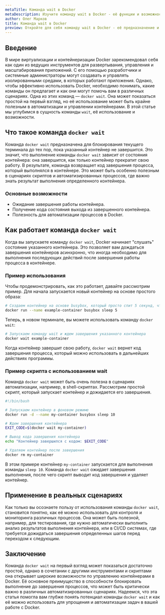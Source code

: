 ```yaml
---
metaTitle: Команда wait в Docker
metaDescription: Изучите команду wait в Docker - её функции и возможности для управления контейнерами. Узнайте, как она позволяет дожидаться завершения процессов в контейнерах 
author: Олег Марков
title: Команда wait в Docker
preview: Откройте для себя команду wait в Docker - её предназначение и применение для управления процессами в контейнерах. Примеры и детали использования помогут вам освоить её
---
```


## Введение

В мире виртуализации и контейнеризации Docker зарекомендовал себя как один из ведущих инструментов для развертывания, управления и масштабирования приложений. С его помощью разработчики и системные администраторы могут создавать и управлять изолированными средами, в которых работают приложения. Однако, чтобы эффективно использовать Docker, необходимо понимать, какие команды он предлагает и как они могут помочь вам в различных сценариях. Одна из этих команд — `docker wait`. Она может показаться простой на первый взгляд, но её использование может быть крайне полезным в автоматизации и управлении контейнерами. В этой статье мы углубимся в сущность команды `wait`, её использование и возможности.

## Что такое команда `docker wait`

Команда `docker wait` предназначена для блокирования текущего терминала до тех пор, пока указанный контейнер не завершится. Это значит, что выполнение команды `docker wait` зависит от состояния контейнера: она завершится, как только контейнер прекратит свою работу. В результате, команда возвращает код завершения процесса, который выполнялся в контейнере. Это может быть особенно полезным в сценариях скриптов и автоматизированных процессов, где важно знать результат выполнения определенного контейнера.

### Основные возможности

- Ожидание завершения работы контейнера.
- Получение кода состояния выхода из завершенного контейнера.
- Полезность для автоматизации процессов в Docker.

## Как работает команда `docker wait`

Когда вы запускаете команду `docker wait`, Docker начинает "слушать" состояние указанного контейнера. Это позволяет вам дождаться завершения контейнеров асинхронно, что иногда необходимо для выполнения последующих действий после завершения работы процесса в контейнере.

### Пример использования

Чтобы продемонстрировать, как это работает, давайте рассмотрим пример. Для начала запускается новый контейнер на основе простого образа:

```bash
# Создаем контейнер на основе busybox, который просто спит 5 секунд, чтобы быстро завершиться
docker run --name example-container busybox sleep 5
```

Теперь, в новом терминале, вы можете использовать команду `docker wait`:

```bash
# Запускаем команду wait и ждем завершения указанного контейнера
docker wait example-container
```

Когда контейнер завершит свою работу, `docker wait` вернет код завершения процесса, который можно использовать в дальнейших действиях программы.

### Пример скрипта с использованием wait

Команда `docker wait` может быть очень полезна в сценариях автоматизации, например, в shell-скриптах. Рассмотрим простой скрипт, который запускает контейнер и дожидается его завершения.

```bash
#!/bin/bash

# Запускаем контейнер в фоновом режиме
docker run -d --name my-container busybox sleep 10

# Ждем завершения контейнера
EXIT_CODE=$(docker wait my-container)

# Вывод кода завершения контейнера
echo "Контейнер завершился с кодом: $EXIT_CODE"

# Удаляем контейнер после завершения
docker rm my-container
```

В этом примере контейнер `my-container` запускается для выполнения команды `sleep 10`. Команда `docker wait` ожидает завершения выполнения, после чего скрипт выводит код завершения и удаляет контейнер.

## Применение в реальных сценариях

Как только вы осознаете пользу от использования команды `docker wait`, становится понятно, как её можно использовать для контроля и мониторинга различных процессов. Она может быть полезной, например, для тестирования, где нужно автоматически выполнить анализ результатов выполнения контейнера, или в CI/CD системах, где требуется дожидаться завершения определенных шагов перед переходом к следующим.

## Заключение

Команда `docker wait` на первый взгляд может показаться достаточно простой, однако в сочетании с другими инструментами и скриптами она открывает широкие возможности по управлению контейнерами в Docker. Её основное преимущество в способности блокировать выполнение до завершения процессов, что может быть критически важно в различных автоматизированных сценариях. Надеемся, что эта статья помогла вам глубже понять потенциал команды `docker wait` и как её можно использовать для упрощения и автоматизации задач в вашей работе с Docker.